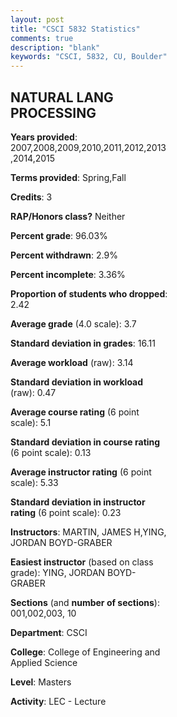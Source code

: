 ```yaml
---
layout: post
title: "CSCI 5832 Statistics"
comments: true
description: "blank"
keywords: "CSCI, 5832, CU, Boulder"
--- 
```

<head>
<script src="https://ajax.googleapis.com/ajax/libs/jquery/2.1.3/jquery.min.js"></script>
<script src="https://dl.dropboxusercontent.com/s/pc42nxpaw1ea4o9/highcharts.js?dl=0"></script>
<!-- <script src="../assets/js/highcharts.js"></script> -->
<style type="text/css">@font-face {
	font-family: "Bebas Neue";
	src: url(https://www.filehosting.org/file/details/544349/BebasNeue%20Regular.otf) format("opentype");
	}
	h1.Bebas { 
		font-family: "Bebas Neue", Verdana, Tahoma;
	}
</style>
</head>
<body>
	<div id="container" style="float: right; width: 45%; height: 88%; margin-left: 2.5%; margin-right: 2.5%;"></div>
	<script language="JavaScript">
		$(document).ready(function() {
		var chart = {type: 'column'};
		var title = {text: 'Grade Distribution'};
		var xAxis = {categories: ['A','B','C','D','F'],crosshair: true};
		var yAxis = {min: 0,title: {text: 'Percentage'}};
		var tooltip = {headerFormat: '<center><b><span style="font-size:20px">{point.key}</span></b></center>',
		               pointFormat: '<td style="padding:0"><b>{point.y:.1f}%</b></td>',
		               footerFormat: '</table>',shared: true,useHTML: true};
		var plotOptions = {column: {pointPadding: 0.0,borderWidth: 0}};  
		var credits = {enabled: false};var series= [{name: 'Percent',data: [77.08,22.06,0.29,0.0,0.57,]}];
		var json = {};
		json.chart = chart;
		json.title = title;
		json.tooltip = tooltip;
		json.xAxis = xAxis;
		json.yAxis = yAxis;  
		json.series = series;
		json.plotOptions = plotOptions;  
		json.credits = credits;
		$('#container').highcharts(json);
	});
	</script>
</body>
			   
## NATURAL LANG PROCESSING

**Years provided**: 2007,2008,2009,2010,2011,2012,2013,2014,2015

**Terms provided**: Spring,Fall

**Credits**: 3

**RAP/Honors class?** Neither

**Percent grade**: 96.03%

**Percent withdrawn**: 2.9%

**Percent incomplete**: 3.36%

**Proportion of students who dropped**: 2.42

**Average grade** (4.0 scale): 3.7

**Standard deviation in grades**: 16.11

**Average workload** (raw): 3.14

**Standard deviation in workload** (raw): 0.47

**Average course rating** (6 point scale): 5.1

**Standard deviation in course rating** (6 point scale): 0.13

**Average instructor rating** (6 point scale): 5.33

**Standard deviation in instructor rating** (6 point scale): 0.23

**Instructors**: MARTIN, JAMES H,YING, JORDAN BOYD-GRABER

**Easiest instructor** (based on class grade): YING, JORDAN BOYD-GRABER

**Sections** (and **number of sections**): 001,002,003, 10

**Department**: CSCI

**College**: College of Engineering and Applied Science

**Level**: Masters

**Activity**: LEC - Lecture